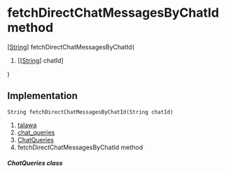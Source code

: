 
<div>

# fetchDirectChatMessagesByChatId method

</div>


[[String](https://api.flutter.dev/flutter/dart-core/String-class.html)]
fetchDirectChatMessagesByChatId(

1.  [[[String](https://api.flutter.dev/flutter/dart-core/String-class.md)]
    chatId]

)



## Implementation

``` language-dart
String fetchDirectChatMessagesByChatId(String chatId) 
```







1.  [talawa](../../index.md)
2.  [chat_queries](../../utils_chat_queries/)
3.  [ChatQueries](../../utils_chat_queries/ChatQueries-class.md)
4.  fetchDirectChatMessagesByChatId method

##### ChatQueries class







